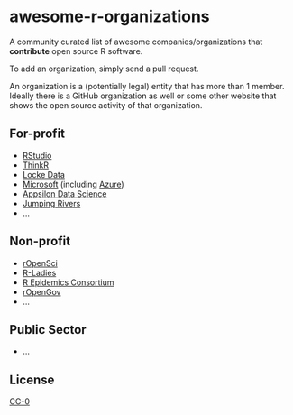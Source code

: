 # awesome-r-organizations
A community curated list of awesome companies/organizations that **contribute** open source R software. 

To add an organization, simply send a pull request. 

An organization is a (potentially legal) entity that has more than 1 member. Ideally there is a GitHub organization as well or some other website that shows the open source activity of that organization.

## For-profit

* [RStudio](https://github.com/rstudio)
* [ThinkR](https://github.com/ThinkRstat)
* [Locke Data](https://github.com/lockedata)
* [Microsoft](https://github.com/Microsoft) (including [Azure](https://github.com/Azure/))
* [Appsilon Data Science](https://github.com/Appsilon)
* [Jumping Rivers](https://github.com/jumpingrivers)
* ...

## Non-profit

* [rOpenSci](https://github.com/ropensci)
* [R-Ladies](https://github.com/rladies)
* [R Epidemics Consortium](https://github.com/reconhub)
* [rOpenGov](https://github.com/rOpenGov)
* ...

## Public Sector

* ...

## License

[CC-0](https://creativecommons.org/publicdomain/zero/1.0/)
